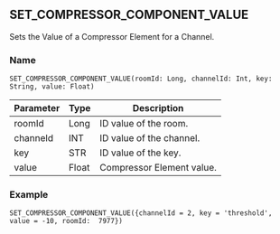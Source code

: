 ## SET\_COMPRESSOR\_COMPONENT\_VALUE

Sets the Value of a Compressor Element for a Channel.


### Name
`SET_COMPRESSOR_COMPONENT_VALUE(roomId: Long, channelId: Int, key: String, value: Float)`


| Parameter | Type  | Description               |
| --------- | ----- | ------------------------- |
| roomId    | Long  | ID value of the room.     |
| channeld  | INT   | ID value of the channel.  |
| key       | STR   | ID value of the key.      |
| value     | Float | Compressor Element value. |


### Example
`SET_COMPRESSOR_COMPONENT_VALUE({channelId = 2, key = 'threshold', value = -10, roomId:  7977})`

